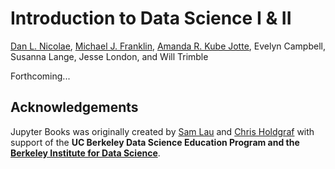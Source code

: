 # Introduction to Data Science I & II

[Dan L. Nicolae](https://www.stat.uchicago.edu/~nicolae/), [Michael J. Franklin](https://cs.uchicago.edu/people/michael-franklin/), [Amanda R. Kube Jotte](https://amandakube.github.io/), Evelyn Campbell, Susanna Lange, Jesse London, and Will Trimble


Forthcoming...


## Acknowledgements

Jupyter Books was originally created by [Sam Lau][sam] and [Chris Holdgraf][chris]
with support of the **UC Berkeley Data Science Education Program and the
[Berkeley Institute for Data Science](https://bids.berkeley.edu/)**.

[sam]: http://www.samlau.me/
[chris]: https://2i2c.org/author/chris-holdgraf/
